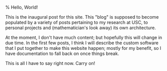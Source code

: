 % Hello, World!

This is the inaugural post for this site. This "blog" is supposed to become
populated by a variety of posts pertaining to my research at USC, to personal
projects and (mathematician's look away) its own architecture.

At the moment, I don't have much content; but hopefully this will change in due
time. In the first few posts, I think I will describe the custom software that I
put together to make this website happen; mostly for my benefit, so I have
documentation to fall back on once things break.

This is all I have to say right now. Carry on!
